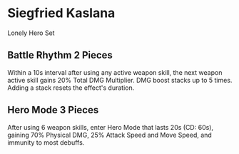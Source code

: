 # Siegfried Kaslana

Lonely Hero Set

## Battle Rhythm 2 Pieces

Within a 10s interval after using any active weapon skill, the next weapon active skill gains 20% Total DMG Multiplier. DMG boost stacks up to 5 times. Adding a stack resets the effect's duration.

## Hero Mode 3 Pieces

After using 6 weapon skills, enter Hero Mode that lasts 20s (CD: 60s), gaining 70% Physical DMG, 25% Attack Speed and Move Speed, and immunity to most debuffs.